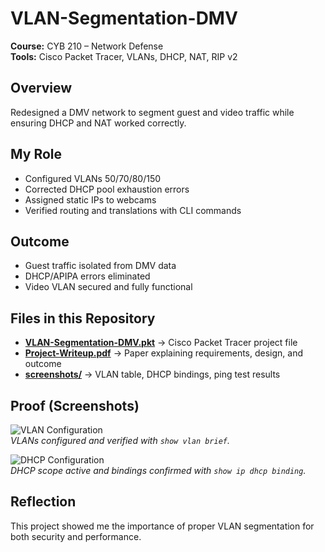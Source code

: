 # VLAN-Segmentation-DMV

**Course:** CYB 210 – Network Defense  
**Tools:** Cisco Packet Tracer, VLANs, DHCP, NAT, RIP v2  

## Overview
Redesigned a DMV network to segment guest and video traffic while ensuring DHCP and NAT worked correctly.

## My Role
- Configured VLANs 50/70/80/150  
- Corrected DHCP pool exhaustion errors  
- Assigned static IPs to webcams  
- Verified routing and translations with CLI commands  

## Outcome
- Guest traffic isolated from DMV data  
- DHCP/APIPA errors eliminated  
- Video VLAN secured and fully functional  

## Files in this Repository
- **[VLAN-Segmentation-DMV.pkt](./VLAN-Segmentation-DMV.pkt)** → Cisco Packet Tracer project file  
- **[Project-Writeup.pdf](./Project-Writeup.pdf)** → Paper explaining requirements, design, and outcome  
- **[screenshots/](./screenshots/)** → VLAN table, DHCP bindings, ping test results  

## Proof (Screenshots)
![VLAN Configuration](./screenshots/Vlan-conf.png)  
*VLANs configured and verified with `show vlan brief`.*

![DHCP Configuration](./screenshots/Dhcp-conf.png)  
*DHCP scope active and bindings confirmed with `show ip dhcp binding`.*

## Reflection
This project showed me the importance of proper VLAN segmentation for both security and performance.

